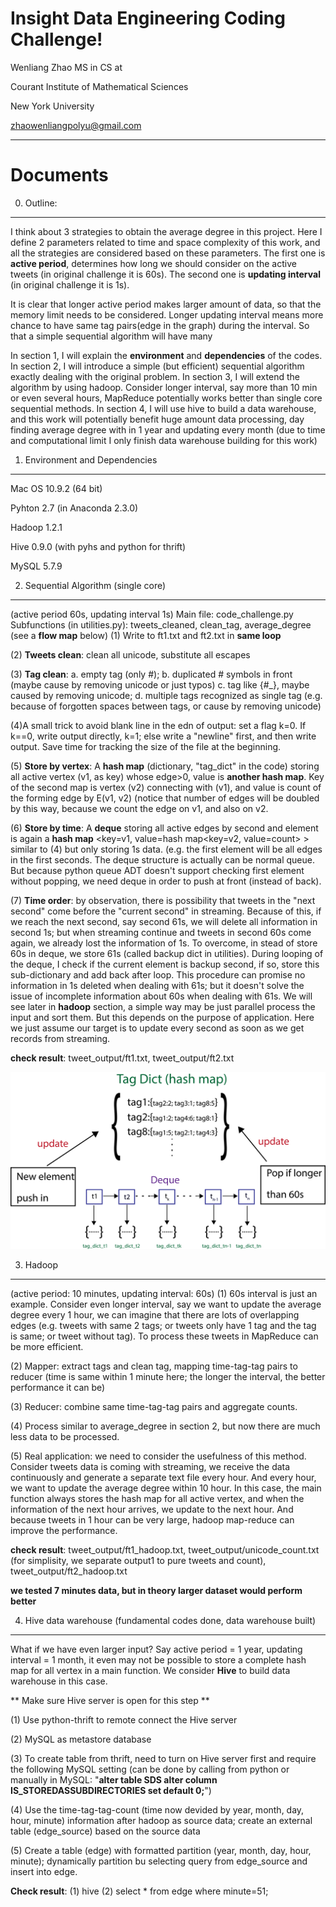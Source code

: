 Insight Data Engineering Coding Challenge!
===================

Wenliang Zhao
MS in CS at 

Courant Institute of Mathematical Sciences 

New York University

zhaowenliangpolyu@gmail.com

----------


Documents
=========

0. Outline:
-----------
I think about 3 strategies to obtain the average degree in this project. 
Here I define 2 parameters related to time and space complexity of this work, 
and all the strategies are considered based on these parameters. The first one 
is **active period**, determines how long we should consider on the active 
tweets (in original challenge it is 60s). The second one is 
**updating interval** (in original challenge it is 1s). 
    
It is clear that longer active period makes larger amount of data, so that 
the memory limit needs to be considered. Longer updating interval means more 
chance to have same tag pairs(edge in the graph) during the interval. So that 
a simple sequential algorithm will have many

In section 1, I will explain the **environment** and **dependencies** of 
the codes. In section 2, I will introduce a simple (but efficient) sequential 
algorithm exactly dealing with the original problem. In section 3, I will extend 
the algorithm by using hadoop. Consider longer interval, say more than 10 min or 
even several hours, MapReduce potentially works better than single core sequential 
methods. In section 4, I will use hive to build a data warehouse, and this work 
will potentially benefit huge amount data processing, day finding average degree 
with in 1 year and updating every month (due to time and computational limit I 
only finish data warehouse building for this work)     
    

1. Environment and Dependencies
-------------------------------
Mac OS 10.9.2 (64 bit)

Pyhton 2.7 (in Anaconda 2.3.0)

Hadoop 1.2.1

Hive 0.9.0 (with pyhs and python for thrift)

MySQL 5.7.9


2. Sequential Algorithm (single core)
-------------------------------------
(active period 60s, updating interval 1s)
Main file: code_challenge.py
Subfunctions (in utilities.py): tweets_cleaned,  clean_tag, 
average_degree (see a **flow map** below)
(1) Write to ft1.txt and ft2.txt in **same loop**

(2) **Tweets clean**: clean all unicode, substitute all escapes
    
(3) **Tag clean**: a. empty tag (only #); b. duplicated # symbols in 
front (maybe cause by removing unicode or just typos) c. tag like {#_}, maybe 
caused by removing unicode; d. multiple tags recognized as single tag (e.g. 
because of forgotten spaces between tags, or cause by removing unicode)  

(4)A small trick to avoid blank line in the edn of output: set a flag k=0. 
If k==0, write output directly, k=1; else write a "newline" first, and then 
write output. Save time for tracking the size of the file at the beginning.

(5) **Store by vertex**: A **hash map** (dictionary, "tag_dict" in the code) 
storing all active vertex (v1, as key) whose edge>0, value is **another hash map**. 
Key of the second map is vertex (v2) connecting with (v1), and value is count of 
the forming edge by E(v1, v2) (notice that number of edges will be doubled by this 
way, because we count the edge on v1, and also on v2.

(6) **Store by time**: A **deque** storing all active edges by second and element 
is again a **hash map** <key=v1, value=hash map<key=v2, value=count> > similar to (4) 
but only storing 1s data. (e.g. the first element will be all edges in the first 
seconds. The deque structure is actually can be normal queue. But because python 
queue ADT doesn't support checking first element without popping, we need deque 
in order to push at front (instead of back).

(7) **Time order**: by observation, there is possibility that tweets in the "next 
second" come before the "current second" in streaming. Because of this, if we reach 
the next second, say second 61s, we will delete all information in second 1s; but when 
streaming continue and tweets in second 60s come again, we already lost the information 
of 1s. To overcome, in stead of store 60s in deque, we store 61s (called backup dict 
in utilities). During looping of the deque, I check if the current element is backup 
second, if so, store this sub-dictionary and add back after loop. This procedure can 
promise no information in 1s deleted when dealing with 61s; but it doesn't solve the 
issue of incomplete information about 60s when dealing with 61s. We will see later 
in **hadoop** section, a simple way may be just parallel process the input and sort 
them. But this depends on the purpose of application. Here we just assume our target 
is to update every second as soon as we get records from streaming.  

**check result**: tweet_output/ft1.txt, tweet_output/ft2.txt

![GitHub Logo](/images/flow_map.png)


3. Hadoop
---------
(active period: 10 minutes, updating interval: 60s)
(1) 60s interval is just an example. Consider even longer interval, 
say we want to update the average degree every 1 hour, we can imagine 
that there are lots of overlapping edges (e.g. tweets with same 2 tags; 
or tweets only have 1 tag and the tag is same; or tweet without tag). 
To process these tweets in MapReduce can be more efficient. 

(2) Mapper: extract tags and clean tag, mapping time-tag-tag pairs to 
reducer (time is same within 1 minute here; the longer the interval, 
the better performance it can be)

(3) Reducer: combine same time-tag-tag pairs and aggregate counts.

(4) Process similar to average_degree in section 2, but now there are 
much less data to be processed.

(5) Real application: we need to consider the usefulness of this method. 
Consider tweets data is coming with streaming, we receive the data 
continuously and generate a separate text file every hour. And every 
hour, we want to update the average degree within 10 hour. In this case, 
the main function always stores the hash map for all active vertex, and 
when the information of the next hour arrives, we update to the next hour. 
And because tweets in 1 hour can be very large, hadoop map-reduce can 
improve the performance.

**check result**: tweet_output/ft1_hadoop.txt, tweet_output/unicode_count.txt 
(for simplisity, we separate output1 to pure tweets and count), 
tweet_output/ft2_hadoop.txt

**we tested 7 minutes data, but in theory larger dataset would perform better**




4. Hive data warehouse (fundamental codes done, data warehouse built)
-------------------------------------------------------------
What if we have even larger input? Say active period = 1 year, updating 
interval = 1 month, it even may not be possible to store a complete hash 
map for all vertex in a main function. We consider **Hive** to build data 
warehouse in this case. 

** Make sure Hive server is open for this step **

(1) Use python-thrift to remote connect the Hive server 

(2) MySQL as metastore database

(3) To create table from thrift, need to turn on Hive server first and 
require the following MySQL setting (can be done by calling from python 
or manually in MySQL: "**alter table SDS alter column IS_STOREDASSUBDIRECTORIES 
set default  0;**")

(4) Use the time-tag-tag-count (time now devided by year, month, day, hour, 
minute) information after hadoop as source data; create an external table 
(edge_source) based on the source data

(5) Create a table (edge) with formatted partition (year, month, day, hour, 
minute); dynamically partition bu selecting query from edge_source and insert 
into edge.  

**Check result**: (1) hive (2) select * from edge where minute=51; 



